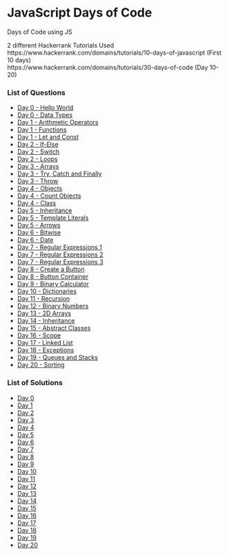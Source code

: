 # JavaScript Days of Code

<p>Days of Code using JS</p>
<p>2 different Hackerrank Tutorials Used<br>
https://www.hackerrank.com/domains/tutorials/10-days-of-javascript (First 10 days)<br>
https://www.hackerrank.com/domains/tutorials/30-days-of-code (Day 10-20)</p>
<h3>List of Questions</h3>
<ul>
  <li><a href = "https://hackerrank.com/challenges/js10-hello-world/problem">Day 0 - Hello World</a></li>
  <li><a href = "https://hackerrank.com/challenges/js10-data-types/problem">Day 0 - Data Types</a></li>
  <li><a href = "https://hackerrank.com/challenges/js10-arithmetic-operators/problem">Day 1 - Arithmetic Operators</a></li>
  <li><a href = "https://hackerrank.com/challenges/js10-function/problem">Day 1 - Functions</a></li>
  <li><a href = "https://hackerrank.com/challenges/js10-let-and-const/problem">Day 1 - Let and Const</a></li>
  <li><a href = "https://hackerrank.com/challenges/js10-if-else/problem">Day 2 - If-Else</a></li>
  <li><a href = "https://hackerrank.com/challenges/js10-switch/problem">Day 2 - Switch</a></li>
  <li><a href = "https://hackerrank.com/challenges/js10-loops/problem">Day 2 - Loops</a></li>
  <li><a href = "https://hackerrank.com/challenges/js10-arrays/problem">Day 3 - Arrays</a></li>
  <li><a href = "https://hackerrank.com/challenges/js10-try-catch-and-finally/problem">Day 3 - Try, Catch and Finally</a></li>
  <li><a href = "https://hackerrank.com/challenges/js10-throw/problem">Day 3 - Throw</a></li>
  <li><a href = "https://hackerrank.com/challenges/js10-objects/problem">Day 4 - Objects</li>
  <li><a href = "https://hackerrank.com/challenges/js10-count-objects/problem">Day 4 - Count Objects</a></li>
  <li><a href = "https://hackerrank.com/challenges/js10-class/problem">Day 4 - Class</a></li>
  <li><a href = "https://hackerrank.com/challenges/js10-inheritance/problem">Day 5 - Inheritance</a></li>
  <li><a href = "https://hackerrank.com/challenges/js10-template-literals/problem">Day 5 - Template Literals</a></li>
  <li><a href = "https://hackerrank.com/challenges/js10-arrows/problem">Day 5 - Arrows</a></li>
  <li><a href = "https://hackerrank.com/challenges/js10-bitwise/problem">Day 6 - Bitwise</a></li>
  <li><a href = "https://hackerrank.com/challenges/js10-date/problem">Day 6 - Date</a></li>
  <li><a href = "https://hackerrank.com/challenges/js10-regexp-1/problem">Day 7 - Regular Expressions 1</a></li>
  <li><a href = "https://hackerrank.com/challenges/js10-regexp-2/problem">Day 7 - Regular Expressions 2</a></li>
  <li><a href = "https://hackerrank.com/challenges/js10-regexp-3/problem">Day 7 - Regular Expressions 3</a></li>
  <li><a href = "https://hackerrank.com/challenges/js10-create-a-button/problem">Day 8 - Create a Button</a></li>
  <li><a href = "https://hackerrank.com/challenges/js10-button-container/problem">Day 8 - Button Container</a></li>
  <li><a href = "https://hackerrank.com/challenges/js10-binary-calculator/problem">Day 9 - Binary Calculator</a></li>
  <li><a href = "https://hackerrank.com/challenges/30-dictionaries-and-maps/problem">Day 10 - Dictionaries</a></li>
  <li><a href = "https://hackerrank.com/challenges/30-recursion/problem">Day 11 - Recursion</a></li>
  <li><a href = "https://hackerrank.com/challenges/30-binary-numbers/problem">Day 12 - Binary Numbers</a></li>
  <li><a href = "https://hackerrank.com/challenges/30-2d-arrays/problem">Day 13 - 2D Arrays</a></li>
  <li><a href = "https://hackerrank.com/challenges/30-inheritance/problem">Day 14 - Inheritance</a></li>
  <li><a href = "https://hackerrank.com/challenges/30-abstract-classes/problem">Day 15 - Abstract Classes</a></li>
  <li><a href = "https://hackerrank.com/challenges/30-scope/problem">Day 16 - Scope</a></li>
  <li><a href = "https://hackerrank.com/challenges/30-linked-list/problem">Day 17 - Linked List</a></li>
  <li><a href = "https://hackerrank.com/challenges/30-more-exceptions/problem">Day 18 - Exceptions </a></li>
  <li><a href = "https://hackerrank.com/challenges/30-queues-stacks/problem">Day 19 - Queues and Stacks</a></li>
  <li><a href = "https://hackerrank.com/challenges/30-sorting/problem">Day 20 - Sorting</a></li>
</ul>
<h3>List of Solutions</h3>
<ul>
  <li><a href = "../../tree/main/day0">Day 0</a>
  <li><a href = "../../tree/main/day1">Day 1</a>
  <li><a href = "../../tree/main/day2">Day 2</a>
  <li><a href = "../../tree/main/day3">Day 3</a>
  <li><a href = "../../tree/main/day4">Day 4</a>
  <li><a href = "../../tree/main/day5">Day 5</a>
  <li><a href = "../../tree/main/day6">Day 6</a>
  <li><a href = "../../tree/main/day7">Day 7</a>
  <li><a href = "../../tree/main/day8">Day 8</a>
  <li><a href = "../../tree/main/day9">Day 9</a>
  <li><a href = "../../tree/main/day10">Day 10</a>
  <li><a href = "../../tree/main/day11">Day 11</a>
  <li><a href = "../../tree/main/day12">Day 12</a>
  <li><a href = "../../tree/main/day13">Day 13</a>
  <li><a href = "../../tree/main/day14">Day 14</a>
  <li><a href = "../../tree/main/day15">Day 15</a>
  <li><a href = "../../tree/main/day16">Day 16</a>
  <li><a href = "../../tree/main/day17">Day 17</a>
  <li><a href = "../../tree/main/day18">Day 18</a>
  <li><a href = "../../tree/main/day19">Day 19</a>
  <li><a href = "../../tree/main/day20">Day 20</a>
